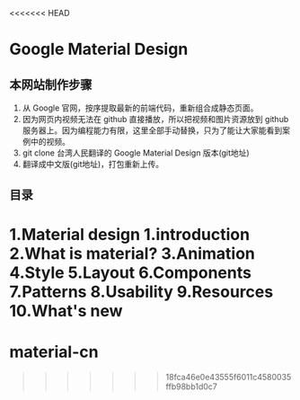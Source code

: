 <<<<<<< HEAD
# Google Material Design

## 本网站制作步骤

1. 从 Google 官网，按序提取最新的前端代码，重新组合成静态页面。
2. 因为网页内视频无法在 github 直接播放，所以把视频和图片资源放到 github 服务器上。因为编程能力有限，这里全部手动替换，只为了能让大家能看到案例中的视频。
3. git clone 台湾人民翻译的 Google Material Design 版本(git地址)
4. 翻译成中文版(git地址)，打包重新上传。

## 目录

1.Material design
  1.introduction
2.What is material?
3.Animation
4.Style
5.Layout
6.Components
7.Patterns
8.Usability
9.Resources
10.What's new
=======
# material-cn
>>>>>>> 18fca46e0e43555f6011c4580035ffb98bb1d0c7
